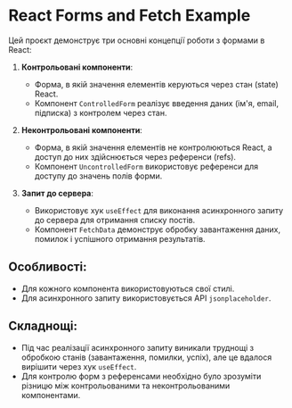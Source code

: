# React Forms and Fetch Example

Цей проєкт демонструє три основні концепції роботи з формами в React:

1. **Контрольовані компоненти**:
   - Форма, в якій значення елементів керуються через стан (state) React.
   - Компонент `ControlledForm` реалізує введення даних (ім'я, email, підписка) з контролем через стан.

2. **Неконтрольовані компоненти**:
   - Форма, в якій значення елементів не контролюються React, а доступ до них здійснюється через референси (refs).
   - Компонент `UncontrolledForm` використовує референси для доступу до значень полів форми.

3. **Запит до сервера**:
   - Використовує хук `useEffect` для виконання асинхронного запиту до сервера для отримання списку постів.
   - Компонент `FetchData` демонструє обробку завантаження даних, помилок і успішного отримання результатів.

## Особливості:
- Для кожного компонента використовуються свої стилі.
- Для асинхронного запиту використовується API `jsonplaceholder`.

## Складнощі:
- Під час реалізації асинхронного запиту виникали труднощі з обробкою станів (завантаження, помилки, успіх), але це вдалося вирішити через хук `useEffect`.
- Для контролю форм з референсами необхідно було зрозуміти різницю між контрольованими та неконтрольованими компонентами.

